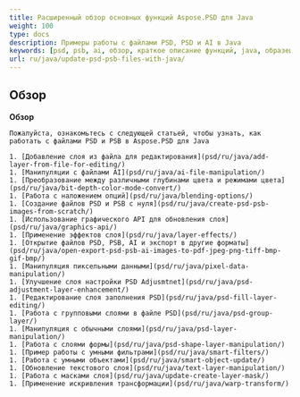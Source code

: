 ```yaml
---
title: Расширенный обзор основных функций Aspose.PSD для Java
weight: 100
type: docs
description: Примеры работы с файлами PSD, PSD и AI в Java
keywords: [psd, psb, ai, обзор, краткое описание функций, java, образец кода]
url: ru/java/update-psd-psb-files-with-java/
---
```


## **Обзор**

**Обзор**
	
	Пожалуйста, ознакомьтесь с следующей статьей, чтобы узнать, как работать с файлами PSD и PSB в Aspose.PSD для Java
	
	1. [Добавление слоя из файла для редактирования](psd/ru/java/add-layer-from-file-for-editing/) 
	1. [Манипуляции с файлами AI](psd/ru/java/ai-file-manipulation/) 
	1. [Преобразование между различными глубинами цвета и режимами цвета](psd/ru/java/bit-depth-color-mode-convert/) 
	1. [Работа с наложением опций](psd/ru/java/blending-options/) 
	1. [Создание файлов PSD и PSB с нуля](psd/ru/java/create-psd-psb-images-from-scratch/) 	
	1. [Использование графического API для обновления слоя](psd/ru/java/graphics-api/) 
	1. [Применение эффектов слоя](psd/ru/java/layer-effects/) 
	1. [Открытие файлов PSD, PSB, AI и экспорт в другие форматы](psd/ru/java/open-export-psd-psb-ai-images-to-pdf-jpeg-png-tiff-bmp-gif-bmp/) 
	1. [Манипуляция пиксельными данными](psd/ru/java/pixel-data-manipulation/) 
	1. [Улучшение слоя настройки PSD Adjusmtnet](psd/ru/java/psd-adjustment-layer-enhancement/) 
	1. [Редактирование слоя заполнения PSD](psd/ru/java/psd-fill-layer-editing/) 
	1. [Работа с групповыми слоями в файле PSD](psd/ru/java/psd-group-layer/) 
	1. [Манипуляция с обычными слоями](psd/ru/java/psd-layer-manipulation/) 
	1. [Работа с слоями формы](psd/ru/java/psd-shape-layer-manipulation/) 
	1. [Пример работы с умными фильтрами](psd/ru/java/smart-filters/) 
	1. [Работа с умными объектами](psd/ru/java/smart-object-update/) 
	1. [Обновление текстового слоя](psd/ru/java/text-layer-manipulation/) 
	1. [Работа с масками слоя](psd/ru/java/update-create-layer-mask/) 
	1. [Применение искривления трансформации](psd/ru/java/warp-transform/)
